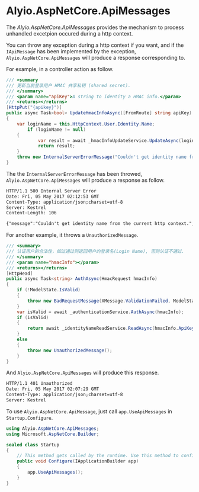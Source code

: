 # Alyio.AspNetCore.ApiMessages
The *Alyio.AspNetCore.ApiMessages* provides the mechanism to process unhandled excetpion occured during a http context.

You can throw any exception during a http context if you want, and if the `IApiMessage` has been implemented by the exception, `Alyio.AspNetCore.ApiMessages` will produce a response corresponding to.

For example, in a controller action as follow.

```cs
/// <summary
/// 更新当前登录用户 HMAC 共享私钥 (shared secret).
/// </summary>
/// <param name="apiKey">A string to identity a HMAC info.</param>
/// <returns></returns>
[HttpPut("{apikey}")]
public async Task<bool> UpdateHmacInfoAsync([FromRoute] string apiKey)
{
    var loginName = this.HttpContext.User.Identity.Name;
        if (loginName != null)
    {
            var result = await _hmacInfoUpdateService.UpdateAsync(loginName, apiKey);
            return result;
    }
    throw new InternalServerErrorMessage("Couldn't get identity name from the current http context.");
}
```

The the `InternalServerErrorMessage` has been throwed, `Alyio.AspNetCore.ApiMessages` will produce a response as follow.

```txt
HTTP/1.1 500 Internal Server Error
Date: Fri, 05 May 2017 02:12:53 GMT
Content-Type: application/json;charset=utf-8
Server: Kestrel
Content-Length: 106

{"message":"Couldn't get identity name from the current http context.","trace_identifier":"0HL4JBDTTIC9R"}
```

For another example, it throws a `UnauthorizedMessage`.

```cs
/// <summary>
/// 认证用户的合法性，如过通过则返回用户的登录名(Login Name), 否则认证不通过.
/// </summary>
/// <param name="hmacInfo"></param>
/// <returns></returns>
[HttpHead]
public async Task<string> AuthAsync(HmacRequest hmacInfo)
{
    if (!ModelState.IsValid)
    {
        throw new BadRequestMessage(XMessage.ValidationFailed, ModelState);
    }
    var isValid = await _authenticationService.AuthAsync(hmacInfo);
    if (isValid)
    {
        return await _identityNameReadService.ReadAsync(hmacInfo.ApiKey);
    }
    else
    {
        throw new UnauthorizedMessage();
    }
}
```

And `Alyio.AspNetCore.ApiMessages` will produce this response.

```txt
HTTP/1.1 401 Unauthorized
Date: Fri, 05 May 2017 02:07:29 GMT
Content-Type: application/json;charset=utf-8
Server: Kestrel
```

To use `Alyio.AspNetCore.ApiMessage`, just call `app.UseApiMessages` in `Startup.Configure`.

```cs
using Alyio.AspNetCore.ApiMessages;
using Microsoft.AspNetCore.Builder;

sealed class Startup
{
    // This method gets called by the runtime. Use this method to configure the HTTP request pipeline.
    public void Configure(IApplicationBuilder app)
    {
        app.UseApiMessages();
    }
}
```
